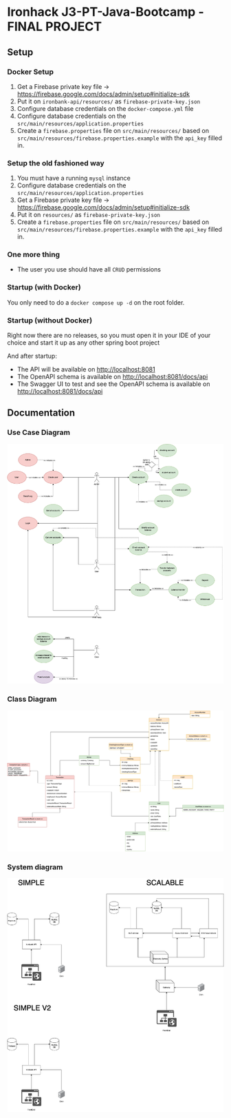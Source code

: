 # Ironhack J3-PT-Java-Bootcamp - FINAL PROJECT

## Setup

### Docker Setup

1. Get a Firebase private key file -> <https://firebase.google.com/docs/admin/setup#initialize-sdk>
2. Put it on `ironbank-api/resources/` as `firebase-private-key.json`
3. Configure database credentials on the `docker-compose.yml` file
4. Configure database credentials on the `src/main/resources/application.properties`
5. Create a `firebase.properties` file on `src/main/resources/` based on `src/main/resources/firebase.properties.example` with the `api_key` filled in.

### Setup the old fashioned way

1. You must have a running `mysql` instance
2. Configure database credentials on the `src/main/resources/application.properties`
3. Get a Firebase private key file -> <https://firebase.google.com/docs/admin/setup#initialize-sdk>
4. Put it on `resources/` as `firebase-private-key.json`
5. Create a `firebase.properties` file on `src/main/resources/` based on `src/main/resources/firebase.properties.example` with the `api_key` filled in.

### One more thing

- The user you use should have all `CRUD` permissions

### Startup (with Docker)

You only need to do a `docker compose up -d` on the root folder.

### Startup (without Docker)

Right now there are no releases, so you must open it in your IDE of your choice and start it up as any other spring boot project

And after startup:

- The API will be available on <http://localhost:8081>
- The OpenAPI schema is available on <http://localhost:8081/docs/api>
- The Swagger UI to test and see the OpenAPI schema is available on <http://localhost:8081/docs/api>

## Documentation

### Use Case Diagram

![use cases](docs/ironbank-usecase.png "Use Case Diagram")

### Class Diagram

![classes](docs/ironbank-classes.png "Class Diagram")

### System diagram

![system](docs/ironbank-system-diagram.png "System Diagram")
